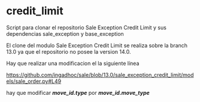 # credit_limit
Script para clonar el repositorio Sale Exception Credit Limit y sus dependencias sale_exception y base_exception

El clone del modulo Sale Exception Credit Limit se realiza sobre la branch 13.0 ya que el repositorio no posee la version 14.0.

Hay que realizar una modificacion el la siguiente línea

https://github.com/ingadhoc/sale/blob/13.0/sale_exception_credit_limit/models/sale_order.py#L49

hay que modificar ***move_id.type*** por ***move_id.move_type***
